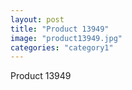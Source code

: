 ```yaml
---
layout: post
title: "Product 13949"
image: "product13949.jpg"
categories: "category1"
---
```

Product 13949
